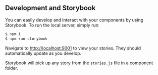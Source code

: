 ## Development and Storybook

You can easily develop and interact with your components by using Storybook. To run the local server, simply run:

```bash
$ npm i
$ npm run storybook
```

Navigate to [http://localhost:9001](http://localhost:9001) to view your stories. They should automatically update as you develop.

Storybook will pick up any story from the `stories.js` file in a component folder. 

